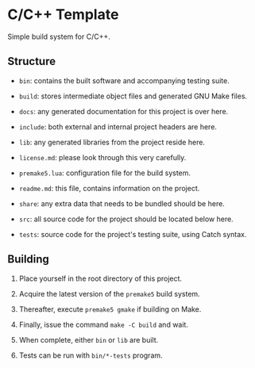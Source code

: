 C/C++ Template
==============

Simple build system for C/C++.

Structure
---------

* `bin`: contains the built software and accompanying testing suite.

* `build`: stores intermediate object files and generated GNU Make files.

* `docs`: any generated documentation for this project is over here.

* `include`: both external and internal project headers are here.

* `lib`: any generated libraries from the project reside here.

* `license.md`: please look through this very carefully.

* `premake5.lua`: configuration file for the build system.

* `readme.md`: this file, contains information on the project.

* `share`: any extra data that needs to be bundled should be here.

* `src`: all source code for the project should be located below here.

* `tests`: source code for the project's testing suite, using Catch syntax.

Building
--------

1. Place yourself in the root directory of this project.

2. Acquire the latest version of the `premake5` build system.

3. Thereafter, execute `premake5 gmake` if building on Make.

4. Finally, issue the command `make -C build` and wait.

5. When complete, either `bin` or `lib` are built.

6. Tests can be run with `bin/*-tests` program.
